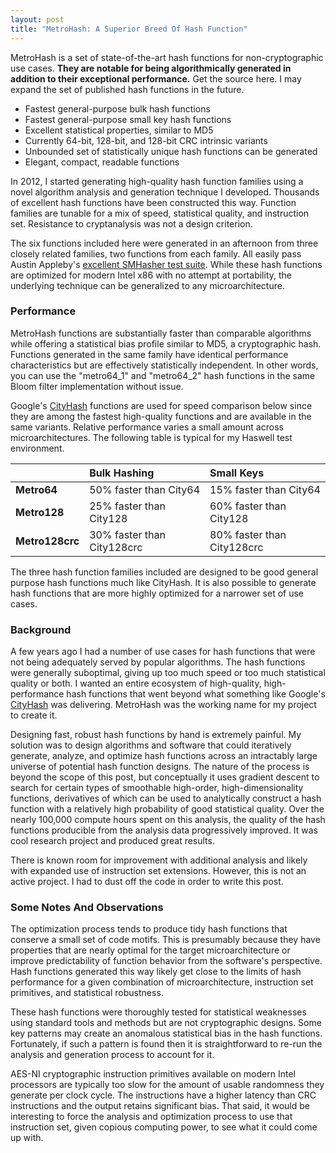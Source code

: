 ```yaml
---
layout: post
title: "MetroHash: A Superior Breed Of Hash Function"
---
```


MetroHash is a set of state-of-the-art hash functions for non-cryptographic use cases. **They are notable for being algorithmically generated in addition to their exceptional performance.** Get the source here. I may expand the set of published hash functions in the future.

* Fastest general-purpose bulk hash functions
* Fastest general-purpose small key hash functions
* Excellent statistical properties, similar to MD5
* Currently 64-bit, 128-bit, and 128-bit CRC intrinsic variants
* Unbounded set of statistically unique hash functions can be generated
* Elegant, compact, readable functions

In 2012, I started generating high-quality hash function families using a novel algorithm analysis and generation technique I developed. Thousands of excellent hash functions have been constructed this way. Function families are tunable for a mix of speed, statistical quality, and instruction set. Resistance to cryptanalysis was not a design criterion.

The six functions included here were generated in an afternoon from three closely related families, two functions from each family. All easily pass Austin Appleby's [excellent SMHasher test suite](https://code.google.com/p/smhasher/). While these hash functions are optimized for modern Intel x86 with no attempt at portability, the underlying technique can be generalized to any microarchitecture. 

### Performance

MetroHash functions are substantially faster than comparable algorithms while offering a statistical bias profile similar to MD5, a cryptographic hash. Functions generated in the same family have identical performance characteristics but are effectively statistically independent. In other words, you can use the "metro64_1" and "metro64_2" hash functions in the same Bloom filter implementation without issue.

Google's [CityHash](https://code.google.com/p/cityhash/) functions are used for speed comparison below since they are among the fastest high-quality functions and are available in the same variants. Relative performance varies a small amount across microarchitectures. The following table is typical for my Haswell test environment.


|              |Bulk Hashing                 |Small Keys                   |
|:-------------|:----------------------------|:----------------------------|
|**Metro64**     | 50% faster than City64      | 15% faster than City64      |
|**Metro128**    | 25% faster than City128     | 60% faster than City128     |
|**Metro128crc** | 30% faster than City128crc  | 80% faster than City128crc  |


The three hash function families included are designed to be good general purpose hash functions much like CityHash. It is also possible to generate hash functions that are more highly optimized for a narrower set of use cases. 

### Background

A few years ago I had a number of use cases for hash functions that were not being adequately served by popular algorithms. The hash functions were generally suboptimal, giving up too much speed or too much statistical quality or both. I wanted an entire ecosystem of high-quality, high-performance hash functions that went beyond what something like Google's [CityHash](https://code.google.com/p/cityhash/) was delivering. MetroHash was the working name for my project to create it.

Designing fast, robust hash functions by hand is extremely painful. My solution was to design algorithms and software that could iteratively generate, analyze, and optimize hash functions across an intractably large universe of potential hash function designs. The nature of the process is beyond the scope of this post, but conceptually it uses gradient descent to search for certain types of smoothable high-order, high-dimensionality functions, derivatives of which can be used to analytically construct a hash function with a relatively high probability of good statistical quality. Over the nearly 100,000 compute hours spent on this analysis, the quality of the hash functions producible from the analysis data progressively improved. It was cool research project and produced great results.

There is known room for improvement with additional analysis and likely with expanded use of instruction set extensions. However, this is not an active project. I had to dust off the code in order to write this post.

### Some Notes And Observations

The optimization process tends to produce tidy hash functions that conserve a small set of code motifs. This is presumably because they have properties that are nearly optimal for the target microarchitecture or improve predictability of function behavior from the software's perspective. Hash functions generated this way likely get close to the limits of hash performance for a given combination of microarchitecture, instruction set primitives, and statistical robustness. 

These hash functions were thoroughly tested for statistical weaknesses using standard tools and methods but are not cryptographic designs. Some key patterns may create an anomalous statistical bias in the hash functions. Fortunately, if such a pattern is found then it is straightforward to re-run the analysis and generation process to account for it.

AES-NI cryptographic instruction primitives available on modern Intel processors are typically too slow for the amount of usable randomness they generate per clock cycle. The instructions have a higher latency than CRC instructions and the output retains significant bias. That said, it would be interesting to force the analysis and optimization process to use that instruction set, given copious computing power, to see what it could come up with. 

